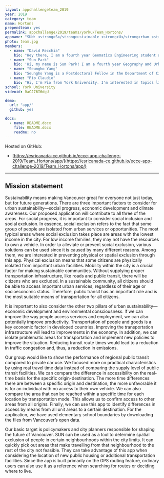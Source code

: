 ```yaml
---
layout: appchallengeteam_2019
year: 2019
category: team
name: Hortons
prependteam: yes
permalink: appchallenge/2019/teams/yorku/Team_Hortons/
appname: "SUN: <strong>S</strong>ustainable <strong>U</strong>rban <strong>N</strong>etworks"
photo: team.jpg
members:
  - name: "David Recchia"
    bio: "Hey there, I am a fourth year Geomatics Engineering student at York University. Although I come from a land surveying background, I enjoy topics in Geodesy, Computer Vision, Remote Sensing, Photogrammetry, 3D modelling and LiDAR data processing. When I am not thinking about Geomatics (which is rare), I am thinking about the Toyota 4Runner. [Left]"
  - name: "Sun Park"
    bio: 'Hi, my name is Sun Park! I am a fourth year Geography and Urban Studies student at York University. I enjoy topics surrounding Urban Design, Architecture, and 3D modelling. I also love photography, and I am excited to learn more about application design and GIS through this challenge! [Middle-Left]'
  - name: "Seungho Yang"
    bio: "Seungho Yang is a Postdoctoral Fellow in the Department of Civil Engineering at York University, Canada. He got his Ph.D. in engineering from Seoul National University in South Korea, and had a three-year career in the private and public sector. His main research topic is smart city and smart transportation. [Middle-Right]"
  - name: "Pio Claudio"
    bio: "Hi, I'm Pio from York University. I'm interested in topics like computer graphics and map visualization. I watch NBA and a few times I made data vis for it too. [Right]"
school: York University
videoid: 0aCJ76I6dgU

demo:
  url: "app/"
  github: yes

docs:
  - name: README.docx
    file: README.docx
    readme: no
---
```


Hosted on GitHub:

- [https://esricanada-ce.github.io/ecce-app-challenge-2019/Team_Hortons/app/](https://esricanada-ce.github.io/ecce-app-challenge-2019/Team_Hortons/app/)

---

## Mission statement

Sustainability means making Vancouver great for everyone not just today, but for future generations. There are three important factors to consider for urban sustainability—social progress, economic development and climate awareness. Our proposed application will contribute to all three of the areas. For social progress, it is important to consider social inclusion and social exclusion. In essence, social exclusion refers to the fact that some group of people are isolated from urban services or opportunities. The most typical areas where social exclusion takes place are areas with the lowest income in the city. For low income families, they may not have the resources to own a vehicle. In order to alleviate or prevent social exclusion, various solutions can be used since it is caused by many different reasons. Among them, we are interested in preventing physical or spatial exclusion through this app. Physical exclusion means that some citizens are physically isolated from important urban facilities. Mobility within the city is a crucial factor for making sustainable communities. Without supplying proper transportation infrastructure, like roads and public transit, there will be citizens who are excluded. In a sustainable community, all citizens should be able to access important urban services, regardless of their age or socioeconomic status. Therefore, public transit has an important role and is the most suitable means of transportation for all citizens.

It is important to also consider the other two pillars of urban sustainability—economic development and environmental consciousness. If we can improve the way people access services and employment, we can also potentially improve productivity. Transportation of people and goods is a key economic factor in developed countries. Improving the transportation infrastructure will lead to improvements in the economy. In addition, we can isolate problematic areas for transportation and implement new policies to improve the situation. Reducing transit route times would lead to a reduction in traffic congestion and, thus, a reduction in emissions.

Our group would like to show the performance of regional public transit compared to private car use. We focused more on practical characteristics by using real travel time data instead of comparing the supply level of public transit facilities. We can compare the difference in accessibility on the real-time basis for the specific origin-destination. The more time differences there are between a specific origin and destination, the more unfavorable it is for an individual with no access to their own vehicle. We can also compare the area that can be reached within a specific time for each location by transportation mode. This allows us to confirm access to other areas from all origins. Finally, we can use this app to identify differences in access by means from all unit areas to a certain destination. For the application, we have used elementary school boundaries by downloading the files from Vancouver’s open data.

Our basic target is policymakers and city planners responsible for shaping the future of Vancouver. SUN can be used as a tool to determine spatial exclusion of people in certain neighbourhoods within the city limits. It can quickly pick out areas that make travelling from that neighbourhood to the rest of the city not feasible. They can take advantage of this app when considering the location of new public housing or additional transportation facilities. Since the app is built primarily on the GPS routing feature, ordinary users can also use it as a reference when searching for routes or deciding where to live.
